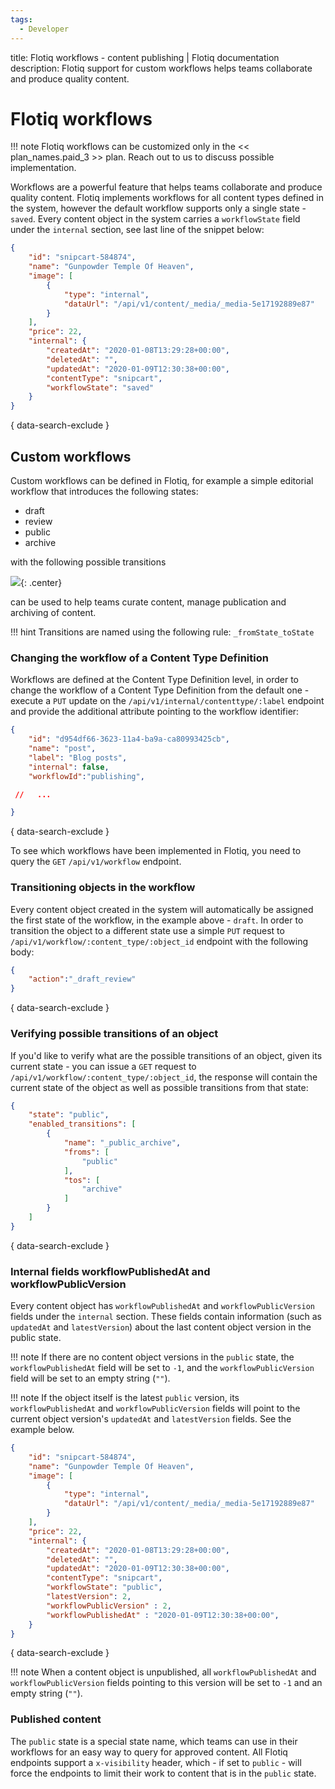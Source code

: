 ```yaml
---
tags:
  - Developer
---
```


title: Flotiq workflows - content publishing | Flotiq documentation
description: Flotiq support for custom workflows helps teams collaborate and produce quality content.

# Flotiq workflows

!!! note
    Flotiq workflows can be customized only in the << plan_names.paid_3 >> plan.
    Reach out to us to discuss possible implementation.

Workflows are a powerful feature that helps teams collaborate and produce quality content.
Flotiq implements workflows for all content types defined in the system, however the default 
workflow supports only a single state - `saved`. Every content object in the system carries a `workflowState` field under the `internal` section, see last line of the snippet below:

```json
{
    "id": "snipcart-584874",
    "name": "Gunpowder Temple Of Heaven",
    "image": [
        {
            "type": "internal",
            "dataUrl": "/api/v1/content/_media/_media-5e17192889e87"
        }
    ],
    "price": 22,
    "internal": {
        "createdAt": "2020-01-08T13:29:28+00:00",
        "deletedAt": "",
        "updatedAt": "2020-01-09T12:30:38+00:00",
        "contentType": "snipcart",
        "workflowState": "saved"
    }
}
```
{ data-search-exclude }

## Custom workflows

Custom workflows can be defined in Flotiq, for example a simple editorial workflow that introduces the following states:

- draft
- review
- public
- archive

with the following possible transitions

![](./images/publishing-workflow.svg){: .center}

can be used to help teams curate content, manage publication and archiving of content.

!!! hint
    Transitions are named using the following rule: `_fromState_toState`


### Changing the workflow of a Content Type Definition

Workflows are defined at the Content Type Definition level, in order to change the workflow of a Content Type Definition from the default one - execute a `PUT` update on the `/api/v1/internal/contenttype/:label` endpoint and provide the additional attribute pointing to the workflow identifier:

```json
{
    "id": "d954df66-3623-11a4-ba9a-ca80993425cb",
    "name": "post",
    "label": "Blog posts",
    "internal": false,
    "workflowId":"publishing",

 //   ...

}
```
{ data-search-exclude }

To see which workflows have been implemented in Flotiq, you need to query the `GET` `/api/v1/workflow` endpoint.

### Transitioning objects in the workflow

Every content object created in the system will automatically be assigned the first state of the workflow, in the example above - `draft`. In order to transition the object to a different state use a simple `PUT` request to `/api/v1/workflow/:content_type/:object_id` endpoint with the following body:

```json
{
    "action":"_draft_review"
}
```
{ data-search-exclude }

### Verifying possible transitions of an object

If you'd like to verify what are the possible transitions of an object, given its current state - you can issue a `GET` request to `/api/v1/workflow/:content_type/:object_id`, the response will contain the current state of the object as well as possible transitions from that state:

```json
{
    "state": "public",
    "enabled_transitions": [
        {
            "name": "_public_archive",
            "froms": [
                "public"
            ],
            "tos": [
                "archive"
            ]
        }
    ]
}
```
{ data-search-exclude }

### Internal fields workflowPublishedAt and workflowPublicVersion

Every content object has `workflowPublishedAt` and `workflowPublicVersion` fields under the `internal` section. These fields contain information (such as `updatedAt` and `latestVersion`) about the last content object version in the public state.

!!! note
    If there are no content object versions in the `public` state, the `workflowPublishedAt` field will be set to `-1`, and the `workflowPublicVersion` field will be set to an empty string (`""`).

!!! note
    If the object itself is the latest `public` version, its `workflowPublishedAt` and `workflowPublicVersion` fields will point to the current object version's `updatedAt` and `latestVersion` fields. See the example below.

```json
{
    "id": "snipcart-584874",
    "name": "Gunpowder Temple Of Heaven",
    "image": [
        {
            "type": "internal",
            "dataUrl": "/api/v1/content/_media/_media-5e17192889e87"
        }
    ],
    "price": 22,
    "internal": {
        "createdAt": "2020-01-08T13:29:28+00:00",
        "deletedAt": "",
        "updatedAt": "2020-01-09T12:30:38+00:00",
        "contentType": "snipcart",
        "workflowState": "public",
        "latestVersion": 2,
        "workflowPublicVersion" : 2, 
        "workflowPublishedAt" : "2020-01-09T12:30:38+00:00",
    }
}
```
{ data-search-exclude }

!!! note
    When a content object is unpublished, all `workflowPublishedAt` and `workflowPublicVersion` fields pointing to this version will be set to `-1` and an empty string (`""`).

### Published content

The `public` state is a special state name, which teams can use in their workflows for an easy way to query for approved content. All Flotiq endpoints support a `x-visibility` header, which - if set to `public` - will force the endpoints to limit their work to content that is in the `public` state.
